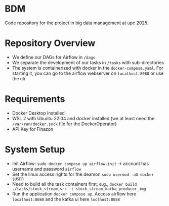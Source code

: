 # BDM
Code repository for the project in big data management at upc 2025.

# Repository Overview
- We define our DAGs for Airflow in `/dags`
- We separate the development of our tasks in `/tasks` with sub-directories
- The system is containerized with docker in the `docker-compose.yaml`. For starting it, you can go to the airflow webserver on `localhost:8080` or use the cli

# Requirements
- Docker Desktop Installed
- WSL 2 with Ubuntu 22.04 and docker installed (we at least need the `/var/run/docker.sock` file for the DockerOperator)
- API Key for Finazon

# System Setup
- Init Airflow: `sudo docker compose up airflow-init` -> account has username and password `airflow`
- Set the linux access rights for the deamon `sudo usermod -aG docker $USER`
- Need to build all the task containers first, e.g., `docker build ./tasks/stock_stream_src -t stock_stream_kafka_producer_img`
- Run the application `docker compose up`. Access airflow here `localhost:8080` and the kafka ui here `loclhost:8088`

